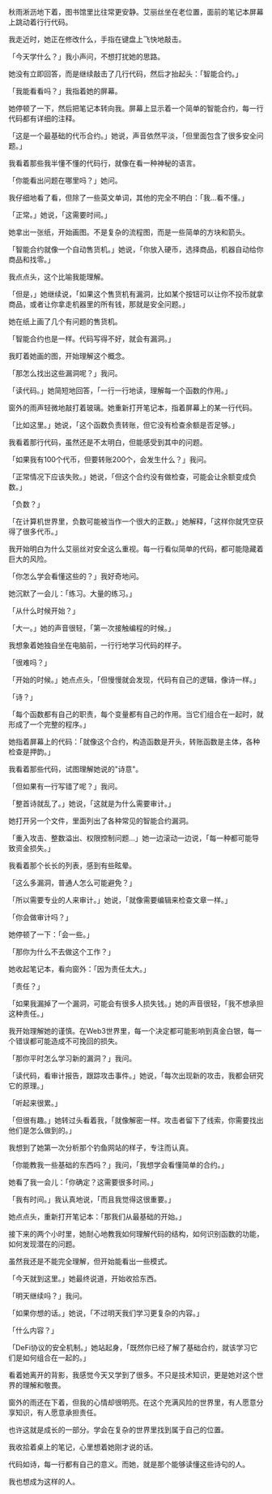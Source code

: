 
秋雨淅沥地下着，图书馆里比往常更安静。艾丽丝坐在老位置，面前的笔记本屏幕上跳动着行行代码。

我走近时，她正在修改什么，手指在键盘上飞快地敲击。

「今天学什么？」我小声问，不想打扰她的思路。

她没有立即回答，而是继续敲击了几行代码，然后才抬起头：「智能合约。」

「我能看看吗？」我指着她的屏幕。

她停顿了一下，然后把笔记本转向我。屏幕上显示着一个简单的智能合约，每一行代码都有详细的注释。

「这是一个最基础的代币合约。」她说，声音依然平淡，「但里面包含了很多安全问题。」

我看着那些我半懂不懂的代码行，就像在看一种神秘的语言。

「你能看出问题在哪里吗？」她问。

我仔细地看了看，但除了一些英文单词，其他的完全不明白：「我...看不懂。」

「正常。」她说，「这需要时间。」

她拿出一张纸，开始画图。不是复杂的流程图，而是一些简单的方块和箭头。

「智能合约就像一个自动售货机。」她说，「你放入硬币，选择商品，机器自动给你商品和找零。」

我点点头，这个比喻我能理解。

「但是，」她继续说，「如果这个售货机有漏洞，比如某个按钮可以让你不投币就拿商品，或者让你拿走机器里的所有钱，那就是安全问题。」

她在纸上画了几个有问题的售货机。

「智能合约也是一样。代码写得不好，就会有漏洞。」

我盯着她画的图，开始理解这个概念。

「那怎么找出这些漏洞呢？」我问。

「读代码。」她简短地回答，「一行一行地读，理解每一个函数的作用。」

窗外的雨声轻微地敲打着玻璃。她重新打开笔记本，指着屏幕上的某一行代码。

「比如这里。」她说，「这个函数负责转账，但它没有检查余额是否足够。」

我看着那行代码，虽然还是不太明白，但能感受到其中的问题。

「如果我有100个代币，但要转账200个，会发生什么？」我问。

「正常情况下应该失败。」她说，「但这个合约没有做检查，可能会让余额变成负数。」

「负数？」

「在计算机世界里，负数可能被当作一个很大的正数。」她解释，「这样你就凭空获得了很多代币。」

我开始明白为什么艾丽丝对安全这么重视。每一行看似简单的代码，都可能隐藏着巨大的风险。

「你怎么学会看懂这些的？」我好奇地问。

她沉默了一会儿：「练习。大量的练习。」

「从什么时候开始？」

「大一。」她的声音很轻，「第一次接触编程的时候。」

我想象着她独自坐在电脑前，一行行地学习代码的样子。

「很难吗？」

「开始的时候。」她点点头，「但慢慢就会发现，代码有自己的逻辑，像诗一样。」

「诗？」

「每个函数都有自己的职责，每个变量都有自己的作用。当它们组合在一起时，就形成了一个完整的程序。」

她指着屏幕上的代码：「就像这个合约，构造函数是开头，转账函数是主体，各种检查是押韵。」

我看着那些代码，试图理解她说的"诗意"。

「但如果有一行写错了呢？」我问。

「整首诗就乱了。」她说，「这就是为什么需要审计。」

她打开另一个文件，里面列出了各种常见的智能合约漏洞。

「重入攻击、整数溢出、权限控制问题...」她一边滚动一边说，「每一种都可能导致资金损失。」

我看着那个长长的列表，感到有些眩晕。

「这么多漏洞，普通人怎么可能避免？」

「所以需要专业的人来审计。」她说，「就像需要编辑来检查文章一样。」

「你会做审计吗？」

她停顿了一下：「会一些。」

「那你为什么不去做这个工作？」

她收起笔记本，看向窗外：「因为责任太大。」

「责任？」

「如果我漏掉了一个漏洞，可能会有很多人损失钱。」她的声音很轻，「我不想承担这种责任。」

我开始理解她的谨慎。在Web3世界里，每一个决定都可能影响到真金白银，每一个错误都可能造成不可挽回的损失。

「那你平时怎么学习新的漏洞？」我问。

「读代码，看审计报告，跟踪攻击事件。」她说，「每次出现新的攻击，我都会研究它的原理。」

「听起来很累。」

「但很有趣。」她转过头看着我，「就像解密一样。攻击者留下了线索，你需要找出他们是怎么做到的。」

我想到了她第一次分析那个钓鱼网站的样子，专注而认真。

「你能教我一些基础的东西吗？」我问，「我想学会看懂简单的合约。」

她看了我一会儿：「你确定？这需要很多时间。」

「我有时间。」我认真地说，「而且我觉得这很重要。」

她点点头，重新打开笔记本：「那我们从最基础的开始。」

接下来的两个小时里，她耐心地教我如何理解代码的结构，如何识别函数的功能，如何发现潜在的问题。

虽然我还是不能完全理解，但开始能看出一些模式。

「今天就到这里。」她最终说道，开始收拾东西。

「明天继续吗？」我问。

「如果你想的话。」她说，「不过明天我们学习更复杂的内容。」

「什么内容？」

「DeFi协议的安全机制。」她站起身，「既然你已经了解了基础合约，就该学习它们是如何组合在一起的。」

看着她离开的背影，我感觉今天又学到了很多。不只是技术知识，更是她对这个世界的理解和敬畏。

窗外的雨还在下着，但我的心情却很明亮。在这个充满风险的世界里，有人愿意分享知识，有人愿意承担责任。

也许这就是成长的一部分。学会在复杂的世界里找到属于自己的位置。

我收拾着桌上的笔记，心里想着她刚才说的话。

代码如诗，每一行都有自己的意义。而她，就是那个能够读懂这些诗句的人。

我也想成为这样的人。 